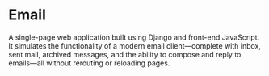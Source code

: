 # Email
A single-page web application built using Django and front-end JavaScript. It simulates the functionality of a modern email client—complete with inbox, sent mail, archived messages, and the ability to compose and reply to emails—all without rerouting or reloading pages.
